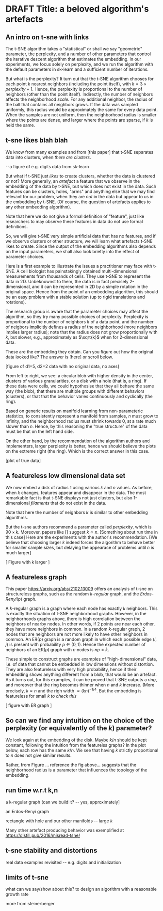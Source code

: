 DRAFT Title: a beloved algorithm's artefacts
==============================================

An intro on t-sne with links
------------------------------
The t-SNE algorithm takes a "statistical" or shall we say "geometric" parameter, the perplexity, and a number of other parameters that control the iterative descent algorithm that estimates the embedding. In our experiments, we focus solely on perplexity, and we run the algorithm with the default parameters in sk-learn and a sufficient number of iterations. 

But what is the perplexity? It turn out that the t-SNE algorithm chooses for each point $k$ nearest neighbors (including the point itself), with 
$k=3\times perplexity+1$. Hence, the perplexity is proportional to the number of neighbors (other than the point itself). Indirectly, the number of neighbors affects the neighborhood *scale*. For any additional neighbor, the radius of the ball that contains all neighbors grows. If the data was sampled uniformly, this radius would be approximately the same for every data point. When the samples are not uniform, then the neighborhood radius is smaller where the points are dense, and larger where the points are sparse, if $k$ is held the same. 



t-sne likes blah blah
-------------------------------------

We know from many examples and from [this paper] that t-SNE separates data into clusters, when *there are clusters*.

--a figure of e.g. digits data from sk-learn

But what if t-SNE just *likes* to create clusters, whether the data is clustered or not? More generally, an *artefact* a feature that we observe in the embedding of the data by  t-SNE, but which does not exist in the data. Such features can be clusters, holes, "arms" and anything else that we may find relevant for our problem, when they are *not* in the data but appear to us in the embedding by t-SNE. (Of course, the question of artefacts applies to any other embedding algorithm). 

Note that here we do not give a formal definition of "feature", just like researchers to may observe these features in data do not use formal definitions.  

So, we will give t-SNE very simple artificial data that has no features, and if we observe clusters or other structure, we will learn what artefacts t-SNE likes to create. Since the output of the embedding algorithms also depends on the input parameters, we shall also look briefly into the effect of parameter choices. 

Here is a first example to illustrate the issues a practitioner may face with t-SNE. A cell biologist has painstakingly obtained multi-dimensional measurements from thousands of cells. They use t-SNE to represent the data in 2D. Unbeknownst to them, the data is in fact precisely 2-dimensional, and it can be represented in 2D by a simple rotation in the original space. Hence from the point of an embedding algorithm, this should be an easy problem with a stable solution (up to rigid translations and rotations).

The research group is aware that the parameter choices may affect the algorithm, so they try many possible choices of perplexity. Perplexity is proportional to the number of neighbors $k$ of a data point, and the number of neigbors implicitly defines a radius of the neighborhood (more neighbors implies larger radius); note that the radius does not grow proportionally with $k$, but slower, e.g., approximately as $\sqrt{k}$ when for 2-dimensional data. 

These are the embedding they obtain. Can you figure out how the original data looked like? The answer is [here] or scroll below. 

[figure of d1=5, d2=2 data with no original data, no axes]

From left to right, we see:  a circular blob with higher density in the center, clusters of various granularities, or a disk with a hole (that is, a ring). If these data were cells, we could hypothesise that they all behave the same way (the blob), that there are multiple groups with different behaviors (clusters), or that that the behavior varies continuously and cyclically (the ring). 

Based on generic results on manifold learning from non-parameteric statistics, to consistently represent a manifold from samples, $n$ must grow to infinity, and the neighborhood radius must shrink towards 0, at a rate much slower than $n$. Hence, by this reasoning the "true structure" of the data must be that on the left hand side. 

On the other hand, by the recommendation of the algorithm authors and implementers, larger perplexity is better, hence we should believe the plots on the extreme right (the ring). Which is the correct answer in this case. 

[plot of true data]

A featureless low dimensional data set
---------------------------------------
We now embed a disk of radius 1 using various $k$ and $n$ values. As before, when $k$ changes, features appear and disappear in the data. The most remarkable fact is that t-SNE displays not just clusters, but also 1-dimensional *filaments* that do not exist in the data. 

Note that here the number of neighbors $k$ is similar to other embedding algorithms.

But the t-sne authors recommend a parameter called *perplexity*, which is $90\times k$. Moreover, papers like [] suggest $k\propto n$. [Something about run time in this case] Here are the experiments with the author's recommendation. [We believe that choosing larger $k$ indeed forces the algorithm to behave better for smaller sample sizes, but delaying the appearace of problems until $n$ is much larger]

[ Figure with k larger ]

A featureless graph
--------------------

This paper https://arxiv.org/abs/2102.13009 offers an analysis of t-sne on structureless graphs, such as the random $k$-*regular* graph, and the *Erdos-Renyi*$(p)$ graph. 

A $k$-regular graph is a graph where each node has exactly $k$ neighbors. This is exactly the situation of t-SNE neighborhood graphs. However, in the neighborhoods graphs above, there is high correlation between the neighbors of nearby nodes. In other words, if 2 points are near each other, they have more neighbors in common. In a random $k$-regular graph, 2 nodes that are neighbors are not more likely to have other neighbors in common. An ER$(p)$ graph  is a random graph in which each possible edge $(i,j)$ is present with probability $p\in (0,1)$. Hence the expected number of neighbors of an ER$(p)$ graph with $n$ nodes is $np=\bar{k}$.

These simple to construct graphs are examples of "high-dimensional" data, i.e. of data that cannot be embedded in low dimensions without distortion. They are also featureless with very high probability, hence if their embedding shows anything different from a blob, that would be an artefact. As it turns out, for this examples, it can be proved that t-SNE outputs a *ring*, and moreover that the ring becomes thinner when $n$ and $k$ increase. (More precisely, $k\propto n$ and the righ width $\propto (kn)^{-1/4}$. But the embedding is featureless for small $k$ *to check this*

[ figure with ER graph ]


So can we find any intuition on the choice of the perplexity (or equivalently of the $k$) parameter?
-------------------------------------------------------------------------------------------------------
We look again at the embedding of the disk. Maybe $k/n$ should be kept constant, following the intuition from the featurelss graphs? In the plot below, each row has the same $k/n$. We see that having $k$ strictly proportional to $n$ does not give similar results. 

Rather, from Figure ... reference the fig above... suggests that the neighborhood radius is a parameter that influences the topology of the embedding. 



run time w.r.t k,n
-------------------

a k-regular graph (can we build it? -- yes, approximately]

an Erdos-Renyi graph 

rectangle with hole and our other manifolds -- large $k$

Many other artefact producing behavior was exemplified at 
https://distill.pub/2016/misread-tsne/

t-sne stability and distortions
----------------------

real data examples revisited -- e.g. digits and initialization

limits of t-sne
----------------
what can we say/show about this?
to design an algorithm with a reasonable growth rate

more from steinerberger
